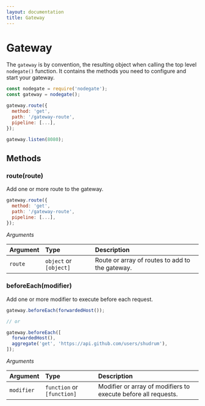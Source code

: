 ```yaml
---
layout: documentation
title: Gateway
---
```


# Gateway

The `gateway` is by convention, the resulting object when calling the top level `nodegate()`
function. It contains the methods you need to configure and start your gateway.

```js
const nodegate = require('nodegate');
const gateway = nodegate();

gateway.route({
  method: 'get',
  path: '/gateway-route',
  pipeline: [...],
});

gateway.listen(8080);
```

## Methods

### route(route)

Add one or more route to the gateway.

```js
gateway.route({
  method: 'get',
  path: '/gateway-route',
  pipeline: [...],
});
```

_Arguments_

| Argument | Type                   | Description                                     |
| :------- | :--------------------- | :---------------------------------------------- |
| `route`  | `object` or `[object]` | Route or array of routes to add to the gateway. |

### beforeEach(modifier)

Add one or more modifier to execute before each request.

```js
gateway.beforeEach(forwardedHost());

// or

gateway.beforeEach([
  forwardedHost(),
  aggregate('get', 'https://api.github.com/users/shudrum'),
]);
```

_Arguments_

| Argument   | Type                       | Description                                                    |
| :--------- | :------------------------- | :------------------------------------------------------------- |
| `modifier` | `function` or `[function]` | Modifier or array of modifiers to execute before all requests. |
